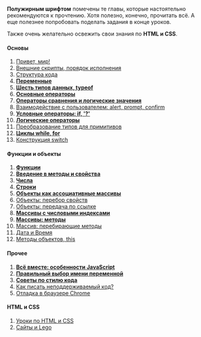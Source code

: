 **Полужирным шрифтом** помечены те главы, которые настоятельно рекомендуются к прочтению. Хотя полезно, конечно, прочитать всё. А еще полезнее попробовать поделать задания в конце уроков.

Также очень желательно освежить свои знания по **HTML и CSS**.

#### Основы
1. [Привет, мир!](http://learn.javascript.ru/hello-world)
1. [Внешние скрипты, порядок исполнения](http://learn.javascript.ru/external-script)
1. [Структура кода](http://learn.javascript.ru/structure)
1. **[Переменные](http://learn.javascript.ru/variables)**
1. **[Шесть типов данных, typeof](http://learn.javascript.ru/types-intro)**
1. **[Основные операторы](http://learn.javascript.ru/operators)**
1. **[Операторы сравнения и логические значения](http://learn.javascript.ru/comparison)**
1. [Взаимодействие с пользователем: alert, prompt, confirm](http://learn.javascript.ru/uibasic)
1. **[Условные операторы: if, '?'](http://learn.javascript.ru/ifelse)**
1. **[Логические операторы](http://learn.javascript.ru/logical-ops)**
1. [Преобразование типов для примитивов](http://learn.javascript.ru/types-conversion)
1. **[Циклы while, for](http://learn.javascript.ru/while-for)**
1. [Конструкция switch](http://learn.javascript.ru/switch)

#### Функции и объекты
1. **[Функции](http://learn.javascript.ru/function-basics)**
1. **[Введение в методы и свойства](http://learn.javascript.ru/properties-and-methods)**
1. **[Числа](http://learn.javascript.ru/number)**
1. **[Строки](http://learn.javascript.ru/string)**
1. **[Объекты как ассоциативные массивы](http://learn.javascript.ru/object)**
1. [Объекты: перебор свойств](http://learn.javascript.ru/object-for-in)
1. [Объекты: передача по ссылке](http://learn.javascript.ru/object-reference)
1. **[Массивы с числовыми индексами](http://learn.javascript.ru/array)**
1. **[Массивы: методы](http://learn.javascript.ru/array-methods)**
1. [Массив: перебирающие методы](http://learn.javascript.ru/array-iteration)
1. [Дата и Время](http://learn.javascript.ru/datetime)
1. [Методы объектов, this](http://learn.javascript.ru/object-methods)

#### Прочее
1. **[Всё вместе: особенности JavaScript](http://learn.javascript.ru/javascript-specials)**
1. **[Правильный выбор имени переменной](http://learn.javascript.ru/variable-names)**
1. **[Советы по стилю кода](http://learn.javascript.ru/coding-style)**
1. [Как писать неподдерживаемый код?](http://learn.javascript.ru/write-unmain-code)
1. [Отладка в браузере Chrome](http://learn.javascript.ru/debugging-chrome)

#### HTML и CSS
1. [Уроки по HTML и CSS](https://webref.ru/layout/learn-html-css)
1. [Сайты и Lego](https://webref.ru/layout/howtocodeinhtml/chapter1)
